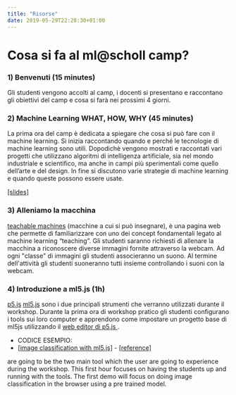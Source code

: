 ```yaml
---
title: "Risorse"
date: 2019-05-29T22:28:30+01:00
---
```


# Cosa si fa al ml@scholl camp?

### 1) Benvenuti (15 minutes)
Gli studenti vengono accolti al camp, i docenti si presentano e raccontano gli obiettivi del camp e cosa si farà nei prossimi 4 giorni.

### 2) Machine Learning WHAT, HOW, WHY (45 minutes)
La prima ora del camp è dedicata a spiegare che cosa si può fare con il machine learning.
Si inizia raccontando quando e perché le tecnologie di machine learning sono utili.
Dopodichè vengono mostrati e raccontati vari progetti che utilizzano algoritmi di intelligenza artificiale, sia nel mondo industriale e scientifico, ma anche in campi più sperimentali come quello dell’arte e del design.
In fine si discutono varie strategie di machine learning e quando queste possono essere usate.

[[slides]](https://docs.google.com/presentation/d/1y0v19tApolSNb8qT6R_xuB5IoO96Lw9n4PFMs0ovnAc/edit?usp=sharing)

### 3) Alleniamo la macchina
[teachable machines](https://teachablemachine.withgoogle.com/) (macchine a cui si può insegnare), è una pagina web che permette di familiarizzare con uno dei concept fondamentali legato al machine learning “teaching”.
Gli studenti saranno richiesti di allenare la macchina a riconoscere diverse immagini fornite attraverso la webcam. Ad ogni "classe" di immagini gli studenti associeranno un suono. Al termine dell'attività gli studenti suoneranno tutti insieme controllando i suoni con la webcam.


### 4) Introduzione a ml5.js (1h)
[p5.js](https://p5js.org/) [ml5.js](https://ml5js.org/) sono i due principali strumenti che verranno utilizzati durante il workshop.
Durante la prima ora di workshop pratico gli studenti configurano i tools sui loro computer e apprendono come impostare un progetto base di ml5js utilizzando il [web editor di p5.js ](https://editor.p5js.org).

- CODICE ESEMPIO:
- [[image classification with ml5.js]](https://editor.p5js.org/10r3n20/sketches/tOXHdAv01) - [[reference]](https://ml5js.org/reference/api-ImageClassifier/)

are going to be the two main tool which the user are going to experience during the workshop. This first hour focuses on having the students up and running with the tools. The first demo will focus on doing image classification in the browser using a pre trained model.
